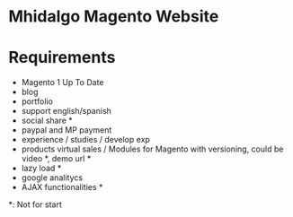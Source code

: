 Mhidalgo Magento Website
======

Requirements
======
 * Magento 1 Up To Date
 * blog
 * portfolio
 * support english/spanish
 * social share *
 * paypal and MP payment
 * experience / studies / develop exp
 * products virtual sales / Modules for Magento with versioning, could be video *, demo url *
 * lazy load *
 * google analitycs
 * AJAX functionalities *

*: Not for start